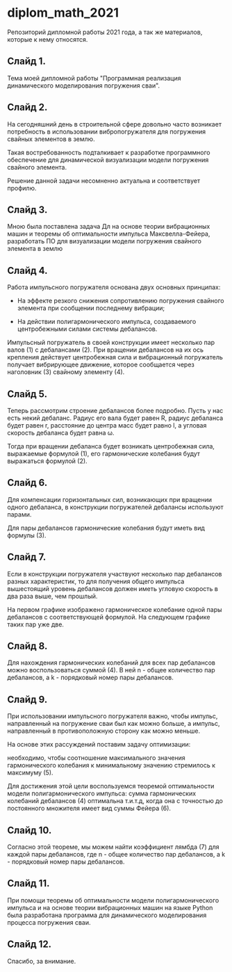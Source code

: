 # diplom_math_2021
Репозиторий дипломной работы 2021 года, а так же материалов, которые к нему относятся.

## Слайд 1.

Тема моей дипломной работы "Программная реализация динамического моделирования погружения сваи".

## Слайд 2.

На сегодняшний день в строительной сфере довольно часто возникает потребность в использовании вибропогружателя для погружения свайных элементов в землю.

Такая востребованность подталкивает к разработке программного обеспечение для динамической визуализации модели погружения свайного элемента.

Решение данной задачи несомненно актуальна и соответствует профилю.

## Слайд 3.

Мною была поставлена задача Дл на основе теории вибрационных машин и теоремы об оптимальности импульса Максвелла-Фейера,
разработать ПО для визуализации модели погружения свайного элемента в землю

## Слайд 4.

Работа импульсного погружателя основана двух основных принципах:

- На эффекте резкого снижения сопротивлению погружения свайного элемента при сообщении последнему вибрации;

- На действии полигармонического импульса, создаваемого центробежными силами системы дебалансов.

Импульсный погружатель в своей конструкции имеет несколько пар валов (1) с дебалансами (2).
При вращении дебалансов на их ось крепления действует центробежная сила и вибрационный погружатель получает вибрирующее движение,
которое сообщается через наголовник (3) свайному элементу (4).

## Слайд 5.

Теперь рассмотрим строение дебалансов более подробно. Пусть у нас есть некий дебаланс.
Радиус его вала будет равен R, радиус дебаланса будет равен r,
расстояние до центра масс будет равно l, а угловая скорость дебаланса будет равна ω.

Тогда при вращении дебаланса будет возникать центробежная сила, выражаемые формулой (1), его гармонические колебания будут выражаться формулой (2).

## Слайд 6.

Для компенсации горизонтальных сил, возникающих при вращении одного дебаланса, в конструкции погружателей дебалансы используют парами. 

Для пары дебалансов гармонические колебания будут иметь вид формулы (3).

## Слайд 7.

Если в конструкции погружателя участвуют несколько пар дебалансов разных характеристик,
то для получения общего импульса вышестоящий уровень дебалансов должен иметь угловую скорость в два раза выше, чем прошлый.

На первом графике изображено гармоническое колебание одной пары дебалансов с соответствующей формулой. На следующем графике таких пар уже две.

## Слайд 8.

Для нахождения гармонических колебаний для всех пар дебалансов можно воспользоваться суммой (4). В ней n - общее количество пар дебалансов, а k - порядковый номер пары дебалансов.

## Слайд 9.

При использовании импульсного погружателя важно, чтобы импульс, направленный на погружение сваи был как можно больше, а импульс, направленный в противоположную сторону как можно меньше.

На основе этих рассуждений поставим задачу оптимизации:

необходимо, чтобы соотношение максимального значения гармонического колебания к минимальному значению стремилось к максимуму (5).

Для достижения этой цели воспользуемся теоремой оптимальности модели полигармонического импульса:
сумма гармонических колебаний дебалансов (4) оптимальна т.и.т.д, когда она с точностью до постоянного множителя имеет вид суммы Фейера (6).

## Слайд 10.

Согласно этой теореме, мы можем найти коэффициент лямбда (7) для каждой пары дебалансов, где n - общее количество пар дебалансов, а k - порядковый номер пары дебалансов.

## Слайд 11.

При помощи теоремы об оптимальности модели полигармонического импульса и на основе теории вибрационных машин
на языке Python была разработана программа для динамического моделирования процесса погружения сваи.

## Слайд 12.

Спасибо, за внимание.
